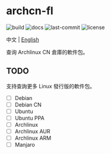 # archcn-fl

![build](https://img.shields.io/badge/build-failed-red)
![docs](https://img.shields.io/badge/docs-45%25-brightgreen)
![last-commit](https://img.shields.io/github/last-commit/aj-ash/archcn-fl)
![license](https://img.shields.io/github/license/aj-ash/archcn-fl)

中文 | [English](../README.md)

查询 Archlinux CN 倉庫的軟件包。

## TODO

支持查詢更多 Linux 發行版的軟件包。

+ [ ] Debian
+ [ ] Debian CN
+ [ ] Ubuntu
+ [ ] Ubuntu PPA
+ [ ] Archlinux
+ [ ] Archlinux AUR
+ [ ] Archlinux ARM
+ [ ] Manjaro
